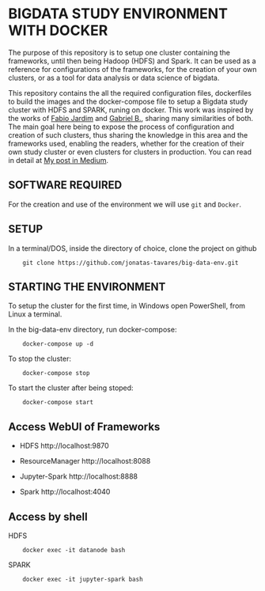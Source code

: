 # BIGDATA STUDY ENVIRONMENT WITH DOCKER

The purpose of this repository is to setup one cluster containing the frameworks, until then being Hadoop (HDFS) and Spark. It can be used as a reference for configurations of the frameworks, for the creation of your own clusters, or as a tool for data analysis or data science of bigdata.

This repository contains the all the required configuration files, dockerfiles to build the images and the docker-compose file to setup a Bigdata study cluster with HDFS and SPARK, runing on docker. This work was inspired by the works of [Fabio Jardim](https://github.com/fabiogjardim/bigdata_docker) and [Gabriel B.](https://github.com/gbieul/spyrk-cluster/), sharing many similarities of both. The main goal here being to expose the process of configuration and creation of such clusters, thus sharing the knowledge in this area and the frameworks used, enabling the readers, whether for the creation of their own study cluster or even clusters for clusters in production. You can read in detail at [My post in Medium](https://medium.com/@jontavpess).


## SOFTWARE REQUIRED
For the creation and use of the environment we will use ``git`` and ``Docker``.

## SETUP
In a terminal/DOS, inside the directory of choice, clone the project on github
````
    git clone https://github.com/jonatas-tavares/big-data-env.git
````


## STARTING THE ENVIRONMENT
To setup the cluster for the first time, in Windows open PowerShell, from Linux a terminal.

In the big-data-env directory, run docker-compose:
````
    docker-compose up -d
````

To stop the cluster:
````
    docker-compose stop
````

To start the cluster after being stoped:
````
    docker-compose start
````


## Access WebUI of Frameworks
- HDFS http://localhost:9870

- ResourceManager http://localhost:8088

- Jupyter-Spark http://localhost:8888

- Spark http://localhost:4040


## Access by shell
HDFS
````
    docker exec -it datanode bash
````
SPARK
````
    docker exec -it jupyter-spark bash
````
